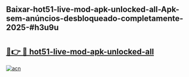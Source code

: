## Baixar-hot51-live-mod-apk-unlocked-all-Apk-sem-anúncios-desbloqueado-completamente-2025-#h3u9u

# <h2><a href="https://ainizakaria.my?title=hot51-live-mod-apk-unlocked-all&ref=20M">🔗👉 🔴 hot51-live-mod-apk-unlocked-all</a></h2>

[![acn](https://github.com/user-attachments/assets/0f9c940e-d8b0-45ae-aac7-cd30a18b3e1c)](https://ainizakaria.my?title=hot51-live-mod-apk-unlocked-all&ref=20M)


